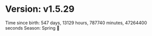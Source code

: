 # Version: v1.5.29
Time since birth: 547 days, 13129 hours, 787740 minutes, 47264400 seconds
Season: Spring 🌸
